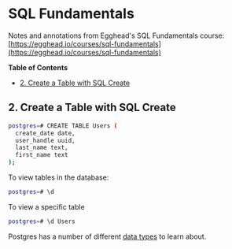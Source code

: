 # SQL Fundamentals

Notes and annotations from Egghead's SQL Fundamentals course: [https://egghead.io/courses/sql-fundamentals](https://egghead.io/courses/sql-fundamentals)

<!-- START doctoc generated TOC please keep comment here to allow auto update -->
<!-- DON'T EDIT THIS SECTION, INSTEAD RE-RUN doctoc TO UPDATE -->
**Table of Contents**

- [2. Create a Table with SQL Create](#2-create-a-table-with-sql-create)

<!-- END doctoc generated TOC please keep comment here to allow auto update -->

## 2. Create a Table with SQL Create

```bash
postgres=# CREATE TABLE Users (
  create_date date,
  user_handle uuid,
  last_name text,
  first_name text
);
```

To view tables in the database:

```bash
postgres=# \d
```

To view a specific table

```bash
postgres=# \d Users
```

Postgres has a number of different [data types](https://www.postgresql.org/docs/9.5/datatype.html)
to learn about.
